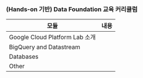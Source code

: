 ### (Hands-on 기반) Data Foundation 교육 커리큘럼

|모듈                           |내용|
|------------------------------|---|
|Google Cloud Platform Lab 소개 ||
|BigQuery and Datastream        | |
|Databases                      |                 |
|Other                          |
